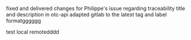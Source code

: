 fixed and delivered changes for Philippe's issue regarding traceability title and description in otc-api
adapted gitlab to the latest tag and label formatgggggg

test local remotedddd
